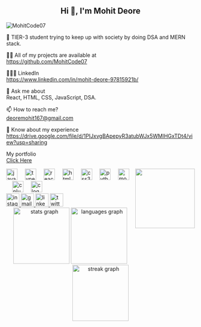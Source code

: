 <h2 align="center">Hi 👋, I'm Mohit Deore</h2>
<p align="left">
  <img src="https://komarev.com/ghpvc/?username=MohitCode07&label=Profile%20views&color=0e75b6&style=flat" alt="MohitCode07" />
</p>

<p>🌱 TIER-3 student trying to keep up with society by doing DSA and MERN stack.</p>
<p>👨‍💻 All of my projects are available at <br>
  <a href="https://github.com/MohitCode07" target="_blank">https://github.com/MohitCode07</a>
</p>
<p>👨🏻‍💻 LinkedIn <br>
  <a href="https://www.linkedin.com/in/mohit-deore-97815921b/" target="_blank">https://www.linkedin.com/in/mohit-deore-97815921b/</a>
</p>
<p>💬 Ask me about <br>
  React, HTML, CSS, JavaScript, DSA.
</p>
<p>📫 How to reach me?<br>
  <a href="mailto:deoremohit167@gmail.com">deoremohit167@gmail.com</a>
</p>
<p>📄 Know about my experience <br>
  <a href="https://drive.google.com/file/d/1PIJxvgBApepyR3atubWJx5WMlHGxTDt4/view?usp=sharing" target="_blank">https://drive.google.com/file/d/1PIJxvgBApepyR3atubWJx5WMlHGxTDt4/view?usp=sharing</a>
</p>
<p> My portfolio<br>
  <a href="https://66728aa5ab5badd0897b038a--incredible-mousse-4d47f2.netlify.app">Click Here</a>
</p>

<img align="right" height="159" src="https://media.giphy.com/media/v1.Y2lkPTc5MGI3NjExdHNhZHFscTlsOTZkajlrN3dseTk5MGFsYWR0dW53dHp6Njd4a2tnbiZlcD12MV9pbnRlcm5hbF9naWZfYnlfaWQmY3Q9Zw/RbDKaczqWovIugyJmW/giphy.gif"  />

<div align="left">
  <img src="https://cdn.jsdelivr.net/gh/devicons/devicon/icons/javascript/javascript-original.svg" height="30" alt="javascript logo"  />
  <img width="12" />
  <img src="https://cdn.jsdelivr.net/gh/devicons/devicon/icons/typescript/typescript-original.svg" height="30" alt="typescript logo"  />
  <img width="12" />
  <img src="https://cdn.jsdelivr.net/gh/devicons/devicon/icons/react/react-original.svg" height="30" alt="react logo"  />
  <img width="12" />
  <img src="https://cdn.jsdelivr.net/gh/devicons/devicon/icons/html5/html5-original.svg" height="30" alt="html5 logo"  />
  <img width="12" />
  <img src="https://cdn.jsdelivr.net/gh/devicons/devicon/icons/css3/css3-original.svg" height="30" alt="css3 logo"  />
  <img width="12" />
  <img src="https://cdn.jsdelivr.net/gh/devicons/devicon/icons/python/python-original.svg" height="30" alt="python logo"  />
  <img width="12" />
  <img src="https://cdn.jsdelivr.net/gh/devicons/devicon/icons/mongodb/mongodb-original.svg" height="30" alt="mongodb logo"  />
  <img width="12" />
  <img src="https://cdn.jsdelivr.net/gh/devicons/devicon/icons/cplusplus/cplusplus-original.svg" height="30" alt="cplusplus logo"  />
  <img width="12" />
  <img src="https://cdn.jsdelivr.net/gh/devicons/devicon/icons/c/c-original.svg" height="30" alt="c logo"  />
</div>

<div align="left">
  <a href="https://www.instagram.com/codescibe/" target="_blank">
    <img src="https://img.shields.io/static/v1?message=Instagram&logo=instagram&label=&color=E4405F&logoColor=white&labelColor=&style=for-the-badge" height="35" alt="instagram logo"  />
  </a>
  <a href="mailto:deoremohit167@gmail.com" target="_blank">
    <img src="https://img.shields.io/static/v1?message=Gmail&logo=gmail&label=&color=D14836&logoColor=white&labelColor=&style=for-the-badge" height="35" alt="gmail logo"  />
  </a>
  <a href="https://www.linkedin.com/in/mohit-deore-97815921b/" target="_blank">
    <img src="https://img.shields.io/static/v1?message=LinkedIn&logo=linkedin&label=&color=0077B5&logoColor=white&labelColor=&style=for-the-badge" height="35" alt="linkedin logo"  />
  </a>
  <a href="https://x.com/DeoreMohit6191?t=6UTd1Cr-v7er3_vdM8WbFg&s=09" target="_blank">
    <img src="https://img.shields.io/static/v1?message=Twitter&logo=twitter&label=&color=1DA1F2&logoColor=white&labelColor=&style=for-the-badge" height="35" alt="twitter logo"  />
  </a>

  <div align="center">
  <img src="https://github-readme-stats.vercel.app/api?username=MohitCode07&hide_title=false&hide_rank=false&show_icons=true&include_all_commits=true&count_private=true&disable_animations=false&theme=dracula&locale=en&hide_border=false&order=1" height="150" alt="stats graph"  />
  <img src="https://github-readme-stats.vercel.app/api/top-langs?username=MohitCode07&locale=en&hide_title=false&layout=compact&card_width=320&langs_count=5&theme=dracula&hide_border=false&order=2" height="150" alt="languages graph"  />
  <img src="https://streak-stats.demolab.com?user=MohitCode07&locale=en&mode=daily&theme=dracula&hide_border=false&border_radius=5&order=3" height="150" alt="streak graph"  />
</div>

</div>
